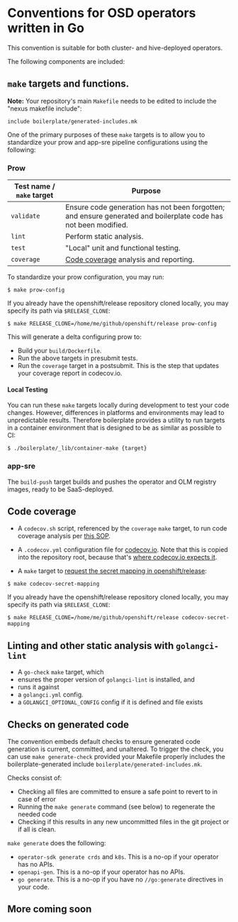 # Conventions for OSD operators written in Go

This convention is suitable for both cluster- and hive-deployed operators.

The following components are included:

## `make` targets and functions.
**Note:** Your repository's main `Makefile` needs to be edited to include the
"nexus makefile include":

```
include boilerplate/generated-includes.mk
```

One of the primary purposes of these `make` targets is to allow you to
standardize your prow and app-sre pipeline configurations using the
following:

### Prow

| Test name / `make` target | Purpose                                                                                                         |
|---------------------------|-----------------------------------------------------------------------------------------------------------------|
| `validate`                | Ensure code generation has not been forgotten; and ensure generated and boilerplate code has not been modified. |
| `lint`                    | Perform static analysis.                                                                                        |
| `test`                    | "Local" unit and functional testing.                                                                            |
| `coverage`                | [Code coverage](#code-coverage) analysis and reporting.                                                         |

To standardize your prow configuration, you may run:

```shell
$ make prow-config
```

If you already have the openshift/release repository cloned locally, you
may specify its path via `$RELEASE_CLONE`:

```shell
$ make RELEASE_CLONE=/home/me/github/openshift/release prow-config
```

This will generate a delta configuring prow to:
- Build your `build/Dockerfile`.
- Run the above targets in presubmit tests.
- Run the `coverage` target in a postsubmit. This is the step that
  updates your coverage report in codecov.io.

#### Local Testing
You can run these `make` targets locally during development to test your
code changes. However, differences in platforms and environments may
lead to unpredictable results. Therefore boilerplate provides a utility
to run targets in a container environment that is designed to be as
similar as possible to CI:

```shell
$ ./boilerplate/_lib/container-make {target}
```

### app-sre

The `build-push` target builds and pushes the operator and OLM registry images,
ready to be SaaS-deployed.

## Code coverage
- A `codecov.sh` script, referenced by the `coverage` `make` target, to
run code coverage analysis per [this SOP](https://github.com/openshift/ops-sop/blob/93d100347746ce04ad552591136818f82043c648/services/codecov.md).

- A `.codecov.yml` configuration file for
  [codecov.io](https://docs.codecov.io/docs/codecov-yaml). Note that
  this is copied into the repository root, because that's
  [where codecov.io expects it](https://docs.codecov.io/docs/codecov-yaml#can-i-name-the-file-codecovyml).

- A `make` target to [request the secret mapping in openshift/release](https://github.com/openshift/ops-sop/blob/be43125239deb1f2bbc1ef54f010410e97ff6146/services/codecov.md#openshiftrelease-pr-1---secret-mapping):

```shell
$ make codecov-secret-mapping
```

If you already have the openshift/release repository cloned locally, you
may specify its path via `$RELEASE_CLONE`:

```shell
$ make RELEASE_CLONE=/home/me/github/openshift/release codecov-secret-mapping
```

## Linting and other static analysis with `golangci-lint`

- A `go-check` `make` target, which
- ensures the proper version of `golangci-lint` is installed, and
- runs it against
- a `golangci.yml` config.
- a `GOLANGCI_OPTIONAL_CONFIG` config if it is defined and file exists

## Checks on generated code

The convention embeds default checks to ensure generated code generation is current, committed, and unaltered.
To trigger the check, you can use `make generate-check` provided your Makefile properly includes the boilerplate-generated include `boilerplate/generated-includes.mk`.

Checks consist of:
* Checking all files are committed to ensure a safe point to revert to in case of error
* Running the `make generate` command (see below) to regenerate the needed code
* Checking if this results in any new uncommitted files in the git project or if all is clean.

`make generate` does the following:
* `operator-sdk generate crds` and `k8s`. This is a no-op if your
  operator has no APIs.
* `openapi-gen`. This is a no-op if your operator has no APIs.
* `go generate`. This is a no-op if you have no `//go:generate`
  directives in your code.

## More coming soon
